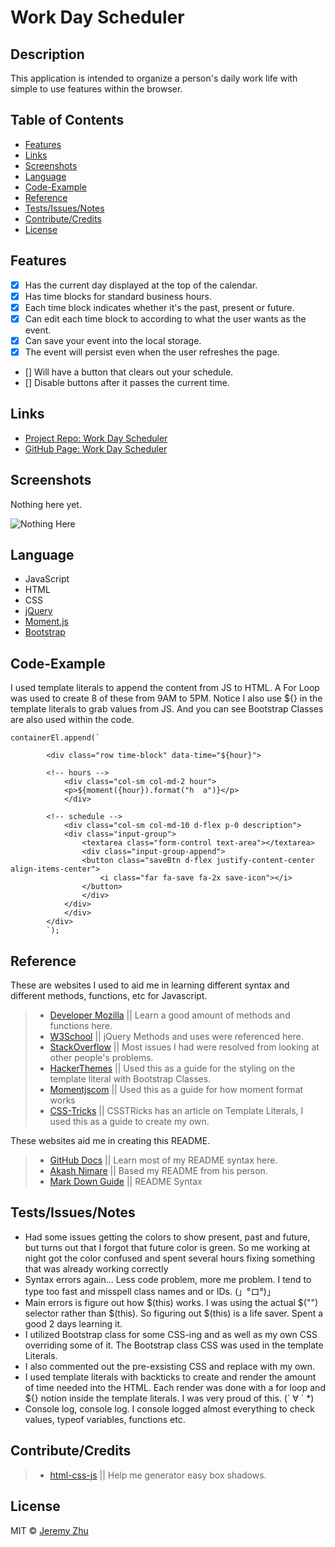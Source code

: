 # Work Day Scheduler

## Description

This application is intended to organize a person's daily work life with simple to use features within the browser.

## Table of Contents

* [Features](#Features)
* [Links](#Links)
* [Screenshots](#Screenshots)
* [Language](#Language)
* [Code-Example](#Code-Example)
* [Reference](#Reference)
* [Tests/Issues/Notes](#Tests/Issues/Notes)
* [Contribute/Credits](#Contribute/Credits)
* [License](#License)

## Features

- [x] Has the current day displayed at the top of the calendar.
- [x] Has time blocks for standard business hours.
- [x] Each time block indicates whether it's the past, present or future.
- [x] Can edit each time block to according to what the user wants as the event.
- [x] Can save your event into the local storage.
- [x] The event will persist even when the user refreshes the page.
- [] Will have a button that clears out your schedule.
- [] Disable buttons after it passes the current time.


## Links

* [Project Repo: Work Day Scheduler](https://github.com/jeishu/work-day-scheduler)
* [GitHub Page: Work Day Scheduler](https://jeishu.github.io/work-day-scheduler/)

## Screenshots

Nothing here yet.

![Nothing Here](./assets/images/testgif.gif)


## Language

* JavaScript
* HTML
* CSS
* [jQuery](https://jquery.com/)
* [Moment.js](https://momentjs.com/)
* [Bootstrap](https://getbootstrap.com/)


## Code-Example

I used template literals to append the content from JS to HTML. A For Loop was used to create 8 of these from 9AM to 5PM.
Notice I also use ${} in the template literals to grab values from JS. And you can see Bootstrap Classes are also used within the code.
```
containerEl.append(`
        
        <div class="row time-block" data-time="${hour}">

        <!-- hours -->
            <div class="col-sm col-md-2 hour">
            <p>${moment({hour}).format("h  a")}</p>
            </div>

        <!-- schedule -->
            <div class="col-sm col-md-10 d-flex p-0 description">
            <div class="input-group">
                <textarea class="form-control text-area"></textarea>
                <div class="input-group-append">
                <button class="saveBtn d-flex justify-content-center align-items-center">
                    <i class="far fa-save fa-2x save-icon"></i>
                </button>
                </div>
            </div>
            </div>
        </div>
        `);
```

## Reference

These are websites I used to aid me in learning different syntax and different methods, functions, etc for Javascript.

> - [Developer Mozilla](https://developer.mozilla.org/en-US/) || Learn a good amount of methods and functions here.
> - [W3School](https://www.w3schools.com/) || jQuery Methods and uses were referenced here.
> - [StackOverflow](https://www.stackoverflow.com/) || Most issues I had were resolved from looking at other people's problems.
> - [HackerThemes](https://hackerthemes.com/bootstrap-cheatsheet/) || Used this as a guide for the styling on the template literal with Bootstrap Classes.
> - [Momentjscom](https://momentjscom.readthedocs.io/en/latest/moment/04-displaying/01-format/) || Used this as a guide for how moment format works
> - [CSS-Tricks](https://css-tricks.com/template-literals/) || CSSTRicks has an article on Template Literals, I used this as a guide to create my own.

These websites aid me in creating this README.

> - [GitHub Docs](https://docs.github.com/en/free-pro-team@latest/github/writing-on-github/basic-writing-and-formatting-syntax) || Learn most of my README syntax here.
> - [Akash Nimare](https://medium.com/@meakaakka/a-beginners-guide-to-writing-a-kickass-readme-7ac01da88ab3) || Based my README from his person.
> - [Mark Down Guide](https://www.markdownguide.org/cheat-sheet/) || README Syntax

## Tests/Issues/Notes

* Had some issues getting the colors to show present, past and future, but turns out that I forgot that future color is green. So me working at night got the color confused and spent several hours fixing something that was already working correctly
* Syntax errors again... Less code problem, more me problem. I tend to type too fast and misspell class names and or IDs. (」°ロ°)」
* Main errors is figure out how $(this) works. I was using the actual $("") selector rather than $(this). So figuring out $(this) is a life saver. Spent a good 2 days learning it.
* I utilized Bootstrap class for some CSS-ing and as well as my own CSS overriding some of it. The Bootstrap class CSS was used in the template Literals.
* I also commented out the pre-exsisting CSS and replace with my own.
* I used template literals with backticks to create and render the amount of time needed into the HTML. Each render was done with a for loop and ${} notion inside the template literals. I was very proud of this. (´ ∀ ` *) 
* Console log, console log. I console logged almost everything to check values, typeof variables, functions etc.

## Contribute/Credits

> - [html-css-js](https://html-css-js.com/css/generator/box-shadow/) || Help me generator easy box shadows.

## License

MIT © [Jeremy Zhu](https://github.com/jeishu)

